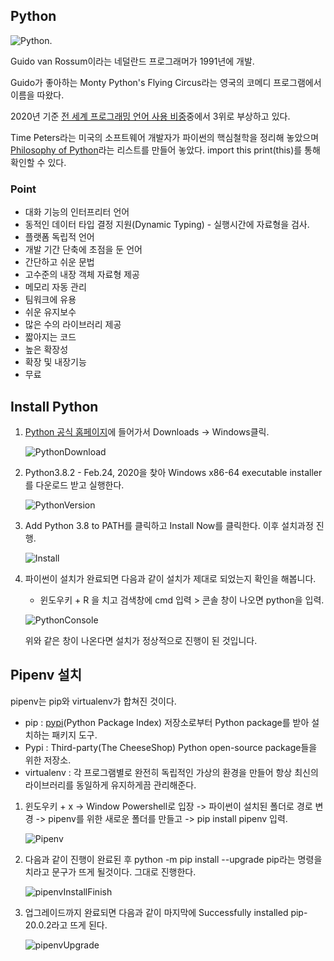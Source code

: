 ## Python

![Python](./images/Python.png).

Guido van Rossum이라는 네덜란드 프로그래머가 1991년에 개발.

Guido가 좋아하는 Monty Python's Flying Circus라는 영국의 코메디 프로그램에서 이름을 따왔다. 

2020년 기준  [전 세계 프로그래밍 언어 사용 비중](https://www.tiobe.com/tiobe-index/)중에서 3위로 부상하고 있다. 

Time Peters라는 미국의 소프트웨어 개발자가 파이썬의 핵심철학을 정리해 놓았으며 [Philosophy of Python](https://www.python.org/dev/peps/pep-0020/)라는 리스트를 만들어 놓았다. import this  print(this)를 통해 확인할 수 있다.



### Point

* 대화 기능의 인터프리터 언어
* 동적인 데이터 타입 결정 지원(Dynamic Typing) - 실행시간에 자료형을 검사.
* 플랫폼 독립적 언어
* 개발 기간 단축에 초점을 둔 언어
* 간단하고 쉬운 문법
* 고수준의 내장 객체 자료형 제공
* 메모리 자동 관리
* 팀워크에 유용
* 쉬운 유지보수
* 많은 수의 라이브러리 제공
* 짧아지는 코드
* 높은 확장성
* 확장 및 내장기능
* 무료



## Install Python

1. [Python 공식 홈페이지](https://www.python.org/)에 들어가서 Downloads -> Windows클릭.

   ![PythonDownload](./images/PythonDownload.png)

   

2. Python3.8.2 - Feb.24, 2020을 찾아 Windows x86-64 executable installer를 다운로드 받고 실행한다. 

   ![PythonVersion](./images/PythonVersion.png)

   

3. Add Python 3.8 to PATH를 클릭하고 Install Now를 클릭한다. 이후 설치과정 진행.

   ![Install](./images/Install.png)

   

4. 파이썬이 설치가 완료되면 다음과 같이 설치가 제대로 되었는지 확인을 해봅니다.   

   * 윈도우키 + R 을 치고 검색창에 cmd 입력 > 콘솔 창이 나오면 python을 입력.

   ![PythonConsole](./images/PythonConsole.png)

   위와 같은 창이 나온다면 설치가 정상적으로 진행이 된 것입니다. 



## Pipenv 설치

pipenv는 pip와 virtualenv가 합쳐진 것이다. 

* pip :  [pypi](https://pypi.org/)(Python Package Index) 저장소로부터 Python package를 받아 설치하는 패키지 도구. 
* Pypi : Third-party(The CheeseShop) Python open-source package들을 위한 저장소.
* virtualenv : 각 프로그램별로 완전히 독립적인 가상의 환경을 만들어 항상 최신의 라이브러리를 동일하게 유지하게끔 관리해준다. 



1. 윈도우키 + x -> Window Powershell로 입장 -> 파이썬이 설치된 폴더로 경로 변경 -> pipenv를 위한 새로운 폴더를 만들고 -> pip install pipenv 입력.

   ![Pipenv](./images/Pipenv.png)

   

2. 다음과 같이 진행이 완료된 후 python -m pip install --upgrade pip라는 명령을 치라고 문구가 뜨게 될것이다. 그대로 진행한다. 

   ![pipenvInstallFinish](./images/pipenvInstallFinish.png)

   

3. 업그레이드까지 완료되면 다음과 같이 마지막에 Successfully installed pip-20.0.2라고 뜨게 된다. 

   ![pipenvUpgrade](./images/pipenvUpgrade.png)





